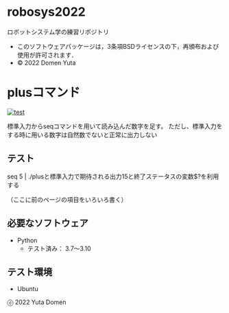 # robosys2022
ロボットシステム学の練習リポジトリ

* このソフトウェアパッケージは，3条項BSDライセンスの下，再頒布および使用が許可されます．
* © 2022 Domen Yuta

# plusコマンド
[![test](https://github.com/yutadomen/robosys2022/actions/workflows/test.yml/badge.svg)](https://github.com/yutadomen/robosys2022/actions/workflows/test.yml)

標準入力からseqコマンドを用いて読み込んだ数字を足す。
ただし、標準入力をする時に用いる数字は自然数でないと正常に出力しない

## テスト
seq 5 | ./plusと標準入力で期待される出力15と終了ステータスの変数$?を利用する


（ここに前のページの項目をいろいろ書く）

## 必要なソフトウェア
* Python
  * テスト済み： 3.7～3.10

## テスト環境
* Ubuntu

ⓒ 2022 Yuta Domen
